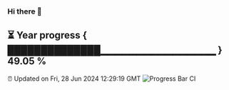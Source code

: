 ### Hi there 👋
⏳ Year progress { ██████████████▁▁▁▁▁▁▁▁▁▁▁▁▁▁▁▁ } 49.05 %
---
⏰ Updated on Fri, 28 Jun 2024 12:29:19 GMT
![Progress Bar CI](https://github.com/liununu/liununu/workflows/Progress%20Bar%20CI/badge.svg)
